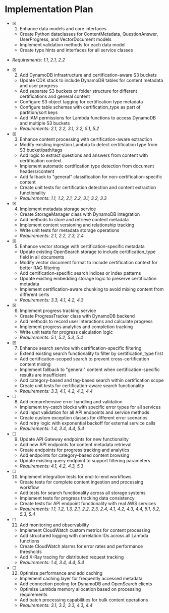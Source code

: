 # Implementation Plan

  - [x] 1. Enhance data models and core interfaces
    - Create Python dataclasses for ContentMetadata, QuestionAnswer, UserProgress, and VectorDocument models
    - Implement validation methods for each data model
    - Create type hints and interfaces for all service classes
  - _Requirements: 1.1, 2.1, 2.2_

- [x] 2. Add DynamoDB infrastructure and certification-aware S3 buckets
  - Update CDK stack to include DynamoDB tables for content metadata and user progress
  - Add separate S3 buckets or folder structure for different certifications and general content
  - Configure S3 object tagging for certification type metadata
  - Configure table schemas with certification_type as part of partition/sort keys
  - Add IAM permissions for Lambda functions to access DynamoDB and multiple S3 buckets
  - _Requirements: 2.1, 2.2, 3.1, 3.2, 5.1, 5.2_

- [x] 3. Enhance content processing with certification-aware extraction
  - Modify existing ingestion Lambda to detect certification type from S3 bucket/path/tags
  - Add logic to extract questions and answers from content with certification context
  - Implement automatic certification type detection from document headers/content
  - Add fallback to "general" classification for non-certification-specific content
  - Create unit tests for certification detection and content extraction functionality
  - _Requirements: 1.1, 1.2, 2.1, 2.2, 3.1, 3.2, 3.3_

- [x] 4. Implement metadata storage service
  - Create StorageManager class with DynamoDB integration
  - Add methods to store and retrieve content metadata
  - Implement content versioning and relationship tracking
  - Write unit tests for metadata storage operations
  - _Requirements: 2.1, 2.2, 2.3, 2.4_

- [x] 5. Enhance vector storage with certification-specific metadata
  - Update existing OpenSearch storage to include certification_type field in all documents
  - Modify vector document format to include certification context for better RAG filtering
  - Add certification-specific search indices or index patterns
  - Update existing embedding storage logic to preserve certification metadata
  - Implement certification-aware chunking to avoid mixing content from different certs
  - _Requirements: 3.3, 4.1, 4.2, 4.3_

- [x] 6. Implement progress tracking service
  - Create ProgressTracker class with DynamoDB backend
  - Add methods to record user interactions and calculate progress
  - Implement progress analytics and completion tracking
  - Write unit tests for progress calculation logic
  - _Requirements: 5.1, 5.2, 5.3, 5.4_

- [x] 7. Enhance search service with certification-specific filtering
  - Extend existing search functionality to filter by certification_type first
  - Add certification-scoped search to prevent cross-certification content mixing
  - Implement fallback to "general" content when certification-specific results are insufficient
  - Add category-based and tag-based search within certification scope
  - Create unit tests for certification-aware search functionality
  - _Requirements: 3.3, 4.1, 4.2, 4.3, 4.4_

- [ ] 8. Add comprehensive error handling and validation
  - Implement try-catch blocks with specific error types for all services
  - Add input validation for all API endpoints and service methods
  - Create custom exception classes for different error scenarios
  - Add retry logic with exponential backoff for external service calls
  - _Requirements: 1.4, 3.4, 4.4, 5.4_

- [ ] 9. Update API Gateway endpoints for new functionality
  - Add new API endpoints for content metadata retrieval
  - Create endpoints for progress tracking and analytics
  - Add endpoints for category-based content browsing
  - Update existing query endpoint to support filtering parameters
  - _Requirements: 4.1, 4.2, 4.3, 5.3_

- [ ] 10. Implement integration tests for end-to-end workflows
  - Create tests for complete content ingestion and processing workflow
  - Add tests for search functionality across all storage systems
  - Implement tests for progress tracking data consistency
  - Create tests for API endpoint functionality with real AWS services
  - _Requirements: 1.1, 1.2, 1.3, 2.1, 2.2, 2.3, 2.4, 4.1, 4.2, 4.3, 4.4, 5.1, 5.2, 5.3, 5.4_

- [ ] 11. Add monitoring and observability
  - Implement CloudWatch custom metrics for content processing
  - Add structured logging with correlation IDs across all Lambda functions
  - Create CloudWatch alarms for error rates and performance thresholds
  - Add X-Ray tracing for distributed request tracking
  - _Requirements: 1.4, 3.4, 4.4, 5.4_

- [ ] 12. Optimize performance and add caching
  - Implement caching layer for frequently accessed metadata
  - Add connection pooling for DynamoDB and OpenSearch clients
  - Optimize Lambda memory allocation based on processing requirements
  - Add batch processing capabilities for bulk content operations
  - _Requirements: 3.1, 3.2, 3.3, 4.3, 4.4_